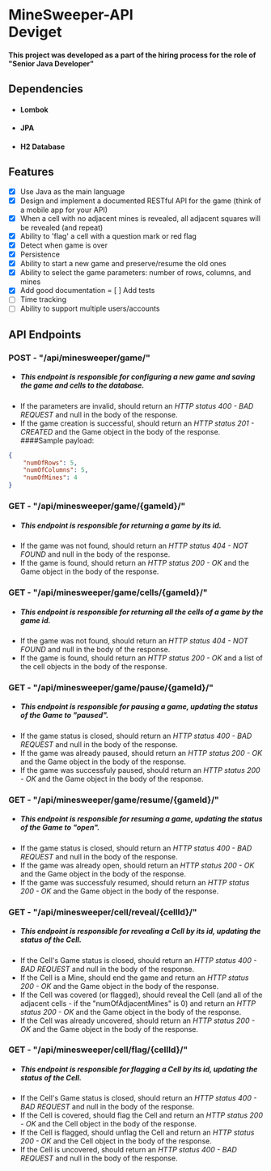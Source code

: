 # MineSweeper-API </br> Deviget
#### This project was developed as a part of the hiring process for the role of "Senior Java Developer"

## Dependencies
* #### Lombok
* #### JPA
* #### H2 Database

## Features
- [x] Use Java as the main language
- [x] Design and implement a documented RESTful API for the game (think of a mobile app for your API)
- [x] When a cell with no adjacent mines is revealed, all adjacent squares will be revealed (and repeat)
- [x] Ability to 'flag' a cell with a question mark or red flag
- [x] Detect when game is over
- [x] Persistence
- [x] Ability to start a new game and preserve/resume the old ones
- [x] Ability to select the game parameters: number of rows, columns, and mines
- [x] Add good documentation
= [ ] Add tests
- [ ] Time tracking
- [ ] Ability to support multiple users/accounts

## API Endpoints
### POST - "/api/minesweeper/game/"
* ##### This endpoint is responsible for configuring a new game and saving the game and cells to the database. </br>
* If the parameters are invalid, should return an *HTTP status 400 - BAD REQUEST* and null in the body of the response. </br>
* If the game creation is successful, should return an *HTTP status 201 - CREATED* and the Game object in the body of the response.
####Sample payload:
```json
{
    "numOfRows": 5,
    "numOfColumns": 5,
    "numOfMines": 4
}
```

### GET - "/api/minesweeper/game/{gameId}/"
* ##### This endpoint is responsible for returning a game by its id. </br>
* If the game was not found, should return an *HTTP status 404 - NOT FOUND* and null in the body of the response. </br>
* If the game is found, should return an *HTTP status 200 - OK* and the Game object in the body of the response.

### GET - "/api/minesweeper/game/cells/{gameId}/"
* ##### This endpoint is responsible for returning all the cells of a game by the game id. </br>
* If the game was not found, should return an *HTTP status 404 - NOT FOUND* and null in the body of the response. </br>
* If the game is found, should return an *HTTP status 200 - OK* and a list of the cell objects in the body of the response.

### GET - "/api/minesweeper/game/pause/{gameId}/"
* ##### This endpoint is responsible for pausing a game, updating the status of the Game to "paused". </br>
* If the game status is closed, should return an *HTTP status 400 - BAD REQUEST* and null in the body of the response. </br>
* If the game was already paused, should return an *HTTP status 200 - OK* and the Game object in the body of the response. </br>
* If the game was successfuly paused, should return an *HTTP status 200 - OK* and the Game object in the body of the response.

### GET - "/api/minesweeper/game/resume/{gameId}/"
* ##### This endpoint is responsible for resuming a game, updating the status of the Game to "open". </br>
* If the game status is closed, should return an *HTTP status 400 - BAD REQUEST* and null in the body of the response. </br>
* If the game was already open, should return an *HTTP status 200 - OK* and the Game object in the body of the response. </br>
* If the game was successfuly resumed, should return an *HTTP status 200 - OK* and the Game object in the body of the response.

### GET - "/api/minesweeper/cell/reveal/{cellId}/"
* ##### This endpoint is responsible for revealing a Cell by its id, updating the status of the Cell. </br>
* If the Cell's Game status is closed, should return an *HTTP status 400 - BAD REQUEST* and null in the body of the response. </br>
* If the Cell is a Mine, should end the game and return an *HTTP status 200 - OK* and the Game object in the body of the response. </br>
* If the Cell was covered (or flagged), should reveal the Cell (and all of the adjacent cells - if the "numOfAdjacentMines" is 0) and return an *HTTP status 200 - OK* and the Game object in the body of the response. </br>
* If the Cell was already uncovered, should return an *HTTP status 200 - OK* and the Game object in the body of the response. </br>

### GET - "/api/minesweeper/cell/flag/{cellId}/"
* ##### This endpoint is responsible for flagging a Cell by its id, updating the status of the Cell. </br>
* If the Cell's Game status is closed, should return an *HTTP status 400 - BAD REQUEST* and null in the body of the response. </br>
* If the Cell is covered, should flag the Cell and return an *HTTP status 200 - OK* and the Cell object in the body of the response. </br>
* If the Cell is flagged, should unflag the Cell and return an *HTTP status 200 - OK* and the Cell object in the body of the response. </br>
* If the Cell is uncovered, should return an *HTTP status 400 - BAD REQUEST* and null in the body of the response. </br>
